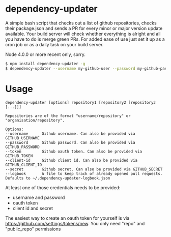 # dependency-updater

A simple bash script that checks out a list of github repositories, checks their package.json and sends a PR for every minor or major version update available. Your build server will check whether everything is alright and all you have to do is merge green PRs. For added ease of use just set it up as a cron job or as a daily task on your build server.

Node 4.0.0 or more recent only, sorry.

```bash
$ npm install dependency-updater -g
$ dependency-updater --username my-github-user --password my-github-password myname/myrepository anothername/another-repository
```

# Usage
```
dependency-updater [options] repository1 [repository2 [repository3 [...]]]

Repositories are of the format "username/repository" or "organisation/repository".

Options:
--username      Github username. Can also be provided via GITHUB_USERNAME
--password      Github password. Can also be provided via GITHUB_PASSWORD
--token         Github oauth token. Can also be provided via GITHUB_TOKEN
--client-id     Github client id. Can also be provided via GITHUB_CLIENT_ID
--secret        Github secret. Can also be provided via GITHUB_SECRET
--logbook       A file to keep track of already opened pull requests. Defaults to ~/.dependency-updater-logbook.json
```

At least one of those credentials needs to be provided:
* username and password
* oauth token
* client id and secret

The easiest way to create an oauth token for yourself is via <a href="https://github.com/settings/tokens/new">https://github.com/settings/tokens/new</a>. You only need "repo" and "public_repo" permissions